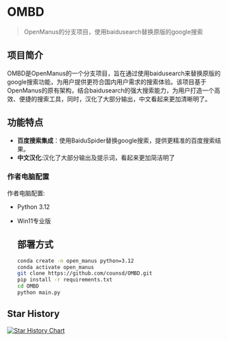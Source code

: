 # OMBD

> OpenManus的分支项目，使用baidusearch替换原版的google搜索

## 项目简介

OMBD是OpenManus的一个分支项目，旨在通过使用baidusearch来替换原版的google搜索功能，为用户提供更符合国内用户需求的搜索体验。该项目基于OpenManus的原有架构，结合baidusearch的强大搜索能力，为用户打造一个高效、便捷的搜索工具，同时，汉化了大部分输出，中文看起来更加清晰明了。

## 功能特点

- **百度搜索集成**：使用BaiduSpider替换google搜索，提供更精准的百度搜索结果。
- **中文汉化**:汉化了大部分输出及提示词，看起来更加简洁明了

### 作者电脑配置
作者电脑配置:
- Python 3.12
- Win11专业版

  ## 部署方式
  ```bash
  conda create -n open_manus python=3.12
  conda activate open_manus
  git clone https://github.com/counsd/OMBD.git
  pip install -r requirements.txt
  cd OMBD
  python main.py
  ```

## Star History

[![Star History Chart](https://api.star-history.com/svg?repos=counsd/OMBD&type=Date)](https://star-history.com/#counsd/OMBD&Date)
